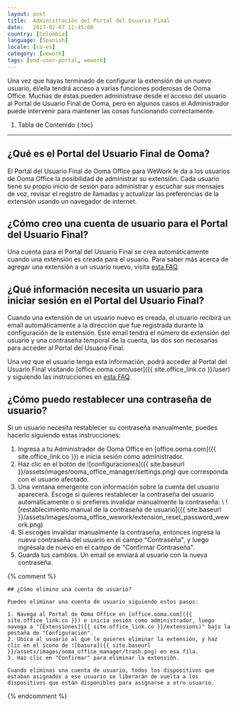 ```yaml
---
layout: post
title:  Administración del Portal del Usuario Final
date:   2017-02-07 11:45:00
country: [Colombia]
language: [Spanish]
locale: [co-es]
category: [wework]
tags: [end-user-portal, wework]
---
```


Una vez que hayas terminado de configurar la extensión de un nuevo usuario, él/ella tendrá acceso a varias funciones poderosas de Ooma Office. Muchas de éstas pueden administrase desde el acceso del usuario al Portal de Usuario Final de Ooma, pero en algunos casos el Administrador puede intervenir para mantener las cosas funcionando correctamente.

1. Tabla de Contenido
{:toc}
* * *

## ¿Qué es el Portal del Usuario Final de Ooma?

El Portal del Usuario Final de Ooma Office para WeWork le da a los usuarios de Ooma Office la posibilidad de administrar su extensión. Cada usuario tiene su propio inicio de sesión para administrar y escuchar sus mensajes de voz, revisar el registro de llamadas y actualizar las preferencias de la extensión usando un navegador de internet.

## ¿Cómo creo una cuenta de usuario para el Portal del Usuario Final?

Una cuenta para el Portal del Usuario Final se crea automáticamente cuando una extensión es creada para el usuario. Para saber más acerca de agregar una extensión a un usuario nuevo, visita [esta FAQ](/co/es/setting-up-extensions).

## ¿Qué información necesita un usuario para iniciar sesión en el Portal del Usuario Final?

Cuando una extensión de un usuario nuevo es creada, el usuario recibirá un email automáticamente a la dirección que fue registrada durante la configuración de la extensión. Este email tendrá el número de extensión del usuario y una contraseña temporal de la cuenta, las dos son necesarias para acceder al Portal del Usuario Final.

Una vez que el usuario tenga esta información, podrá acceder al Portal del Usuario Final visitando [office.ooma.com/user]({{ site.office_link.co }}/user) y siguiendo las instrucciones en [esta FAQ](/co/es/ooma-end-user-portal).

## ¿Cómo puedo restablecer una contraseña de usuario?

Si un usuario necesita restablecer su contraseña manualmente, puedes hacerlo siguiendo estas instrucciones:

1. Ingresa a tu Administrador de Ooma Office en [office.ooma.com]({{ site.office_link.co }}) e inicia sesión como administrador.
2. Haz clic en el botón de ![configuraciones]({{ site.baseurl }}/assets/images/ooma_office_manager/settings.png) que corresponda con el usuario afectado.
3. Una ventana emergente con información sobre la cuenta del usuario aparecerá. Escoge si quieres restablecer la contraseña del usuario automáticamente o si prefieres invalidar manualmente la contraseña: \\
   ![restablecimiento manual de la contraseña de usuario]({{ site.baseurl }}/assets/images/ooma_office_wework/extension_reset_password_wework.png)
4. Si escoges invalidar manualmente la contraseña, entonces ingresa la nueva contraseña del usuario en el campo "Contraseña", y luego ingrésala de nuevo en el campo de "Confirmar Contraseña".
5. Guarda tus cambios. Un email se enviará al usuario con la nueva contraseña.

{% comment %}

	## ¿Cómo elimino una cuenta de usuario?

	Puedes eliminar una cuenta de usuario siguiendo estos pasos:

	1. Navega al Portal de Ooma Office en [office.ooma.com]({{ site.office_link.co }}) e inicia sesión como administrador, luego navega a "[Extensiones]({{ site.office_link.co }}/extensions)" bajo la pestaña de "Configuración".
	2. Ubica al usuario al que le quieres eliminar la extensión, y haz clic en el ícono de ![basura]({{ site.baseurl }}/assets/images/ooma_office_manager/trash.png) en esa fila.
	3. Haz clic en "Confirmar" para eliminar la extensión.

	Cuando eliminas una cuenta de usuario, todos los dispositivos que estaban asignados a ese usuario se liberarán de vuelta a los dispositivos que están disponibles para asignarse a otro usuario. 

{% endcomment %}
